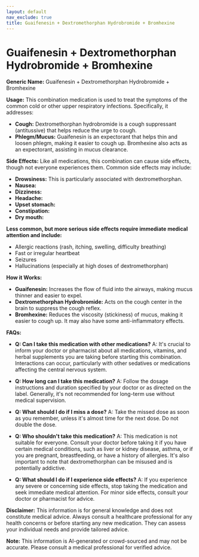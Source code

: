 ```yaml
---
layout: default
nav_exclude: true
title: Guaifenesin + Dextromethorphan Hydrobromide + Bromhexine
---
```


# Guaifenesin + Dextromethorphan Hydrobromide + Bromhexine

**Generic Name:** Guaifenesin + Dextromethorphan Hydrobromide + Bromhexine

**Usage:** This combination medication is used to treat the symptoms of the common cold or other upper respiratory infections.  Specifically, it addresses:

* **Cough:** Dextromethorphan hydrobromide is a cough suppressant (antitussive) that helps reduce the urge to cough.
* **Phlegm/Mucus:** Guaifenesin is an expectorant that helps thin and loosen phlegm, making it easier to cough up. Bromhexine also acts as an expectorant, assisting in mucus clearance.


**Side Effects:**  Like all medications, this combination can cause side effects, though not everyone experiences them.  Common side effects may include:

* **Drowsiness:** This is particularly associated with dextromethorphan.
* **Nausea:**
* **Dizziness:**
* **Headache:**
* **Upset stomach:**
* **Constipation:**
* **Dry mouth:**


**Less common, but more serious side effects require immediate medical attention and include:**

* Allergic reactions (rash, itching, swelling, difficulty breathing)
* Fast or irregular heartbeat
* Seizures
* Hallucinations (especially at high doses of dextromethorphan)


**How it Works:**

* **Guaifenesin:**  Increases the flow of fluid into the airways, making mucus thinner and easier to expel.
* **Dextromethorphan Hydrobromide:** Acts on the cough center in the brain to suppress the cough reflex.
* **Bromhexine:** Reduces the viscosity (stickiness) of mucus, making it easier to cough up.  It may also have some anti-inflammatory effects.


**FAQs:**

* **Q: Can I take this medication with other medications?**  A:  It's crucial to inform your doctor or pharmacist about all medications, vitamins, and herbal supplements you are taking before starting this combination.  Interactions can occur, particularly with other sedatives or medications affecting the central nervous system.

* **Q: How long can I take this medication?** A: Follow the dosage instructions and duration specified by your doctor or as directed on the label. Generally, it's not recommended for long-term use without medical supervision.

* **Q: What should I do if I miss a dose?** A: Take the missed dose as soon as you remember, unless it's almost time for the next dose. Do not double the dose.

* **Q: Who shouldn't take this medication?** A:  This medication is not suitable for everyone.  Consult your doctor before taking it if you have certain medical conditions, such as liver or kidney disease, asthma, or if you are pregnant, breastfeeding, or have a history of allergies.  It's also important to note that dextromethorphan can be misused and is potentially addictive.

* **Q:  What should I do if I experience side effects?** A:  If you experience any severe or concerning side effects, stop taking the medication and seek immediate medical attention.  For minor side effects, consult your doctor or pharmacist for advice.

**Disclaimer:** This information is for general knowledge and does not constitute medical advice.  Always consult a healthcare professional for any health concerns or before starting any new medication.  They can assess your individual needs and provide tailored advice.


**Note:** This information is AI-generated or crowd-sourced and may not be accurate. Please consult a medical professional for verified advice.